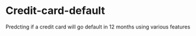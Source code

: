 # Credit-card-default
Predcting if a credit card will go default in 12 months using various features


